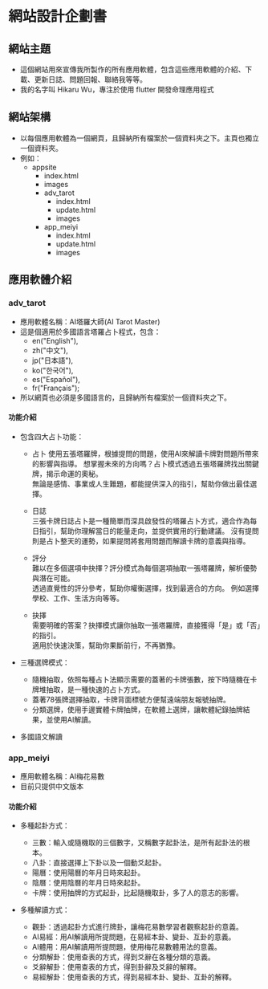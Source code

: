 # 網站設計企劃書

## 網站主題

- 這個網站用來宣傳我所製作的所有應用軟體，包含這些應用軟體的介紹、下載、更新日誌、問題回報、聯絡我等等。
- 我的名字叫 Hikaru Wu，專注於使用 flutter 開發命理應用程式

## 網站架構

- 以每個應用軟體為一個網頁，且歸納所有檔案於一個資料夾之下。主頁也獨立一個資料夾。
- 例如：
    - appsite
        - index.html
        - images
        - adv_tarot
            - index.html
            - update.html
            - images
        - app_meiyi
            - index.html
            - update.html
            - images
            
## 應用軟體介紹

### adv_tarot

- 應用軟體名稱：AI塔羅大師(AI Tarot Master)
- 這是個適用於多國語言塔羅占卜程式，包含：
    - en("English"),
    - zh("中文"),
    - jp("日本語"),
    - ko("한국어"),
    - es("Español"),
    - fr("Français");
- 所以網頁也必須是多國語言的，且歸納所有檔案於一個資料夾之下。

#### 功能介紹

- 包含四大占卜功能：
    - 占卜
    使用五張塔羅牌，根據提問的問題，使用AI來解讀卡牌對問題所帶來的影響與指導。
    想掌握未來的方向嗎？占卜模式透過五張塔羅牌找出關鍵牌，揭示命運的奧秘。  
    無論是感情、事業或人生難題，都能提供深入的指引，幫助你做出最佳選擇。  

    - 日誌  
    三張卡牌日誌占卜是一種簡單而深具啟發性的塔羅占卜方式，適合作為每日指引，幫助你理解當日的能量走向，並提供實用的行動建議。
    沒有提問則是占卜整天的運勢，如果提問將套用問題而解讀卡牌的意義與指導。

    - 評分  
    難以在多個選項中抉擇？評分模式為每個選項抽取一張塔羅牌，解析優勢與潛在可能。  
    透過直覺性的評分參考，幫助你權衡選擇，找到最適合的方向。
    例如選擇學校、工作、生活方向等等。

    - 抉擇  
    需要明確的答案？抉擇模式讓你抽取一張塔羅牌，直接獲得「是」或「否」的指引。  
    適用於快速決策，幫助你果斷前行，不再猶豫。

- 三種選牌模式：
    - 隨機抽取，依照每種占卜法顯示需要的蓋著的卡牌張數，按下時隨機在卡牌堆抽取，是一種快速的占卜方式。
    - 蓋著78張牌選擇抽取，卡牌背面標號方便幫遠端朋友報號抽牌。
    - 分類選牌，使用手邊實體卡牌抽牌，在軟體上選牌，讓軟體紀錄抽牌結果，並使用AI解讀。

- 多國語文解讀

### app_meiyi

- 應用軟體名稱：AI梅花易數
- 目前只提供中文版本

#### 功能介紹 

- 多種起卦方式：
    - 三數：輸入或隨機取的三個數字，又稱數字起卦法，是所有起卦法的根本。
    - 八卦：直接選擇上下卦以及一個動爻起卦。
    - 陽曆：使用陽曆的年月日時來起卦。
    - 陰曆：使用陰曆的年月日時來起卦。
    - 卡牌：使用抽牌的方式起卦，比起隨機取卦，多了人的意志的影響。

- 多種解讀方式：
    - 觀卦：透過起卦方式進行牌卦，讓梅花易數學習者觀察起卦的意義。
    - AI易經：用AI解讀用所提問題，在易經本卦、變卦、互卦的意義。
    - AI體用：用AI解讀用所提問題，使用梅花易數體用法的意義。
    - 分類解卦：使用查表的方式，得到爻辭在各種分類的意義。
    - 爻辭解卦：使用查表的方式，得到卦辭及爻辭的解釋。
    - 易經解卦：使用查表的方式，得到易經本卦、變卦、互卦的解釋。
